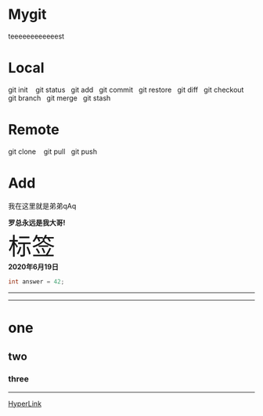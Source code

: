 # Mygit
teeeeeeeeeeeest
# Local
git init &nbsp;&nbsp;
git status&nbsp;&nbsp;
git add&nbsp;&nbsp;
git commit&nbsp;&nbsp;
git restore&nbsp;&nbsp;
git diff&nbsp;&nbsp;
git checkout&nbsp;&nbsp;
git branch&nbsp;&nbsp;
git merge&nbsp;&nbsp;
git stash&nbsp;&nbsp;

# Remote
git clone &nbsp;&nbsp;
git pull&nbsp;&nbsp;
git push&nbsp;&nbsp;

# Add
我在这里就是弟弟qAq

**罗总永远是我大哥!**<br>
<font size=55>标签</font><br>
**2020年6月19日**

```cpp
int answer = 42;
```
<!-- markdownlint-capture -->
***
---
# one
## two
### three
***
[HyperLink](https://github.com/Ad-Bean/Mygit)

